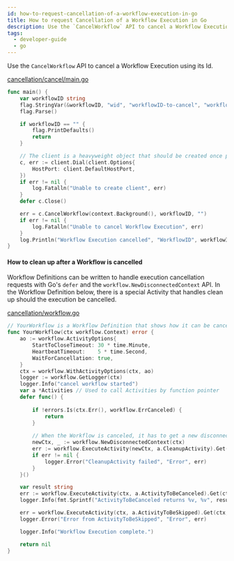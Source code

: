 ```yaml
---
id: how-to-request-cancellation-of-a-workflow-execution-in-go
title: How to request Cancellation of a Workflow Execution in Go
description: Use the `CancelWorkflow` API to cancel a Workflow Execution using its Id.
tags:
  - developer-guide
  - go
---
```


Use the `CancelWorkflow` API to cancel a Workflow Execution using its Id.

<!--SNIPSTART samples-go-cancellation-cancel-workflow-execution-trigger-->
[cancellation/cancel/main.go](https://github.com/temporalio/samples-go/blob/yourapp/cancellation/cancel/main.go)
```go
func main() {
	var workflowID string
	flag.StringVar(&workflowID, "wid", "workflowID-to-cancel", "workflowID of the Workflow Execution to be canceled.")
	flag.Parse()

	if workflowID == "" {
		flag.PrintDefaults()
		return
	}

	// The client is a heavyweight object that should be created once per process.
	c, err := client.Dial(client.Options{
		HostPort: client.DefaultHostPort,
	})
	if err != nil {
		log.Fatalln("Unable to create client", err)
	}
	defer c.Close()

	err = c.CancelWorkflow(context.Background(), workflowID, "")
	if err != nil {
		log.Fatalln("Unable to cancel Workflow Execution", err)
	}
	log.Println("Workflow Execution cancelled", "WorkflowID", workflowID)
}

```
<!--SNIPEND-->

#### How to clean up after a Workflow is cancelled

Workflow Definitions can be written to handle execution cancellation requests with Go's `defer` and the `workflow.NewDisconnectedContext` API.
In the Workflow Definition below, there is a special Activity that handles clean up should the execution be cancelled.

<!--SNIPSTART samples-go-cancellation-workflow-definition-->
[cancellation/workflow.go](https://github.com/temporalio/samples-go/blob/yourapp/cancellation/workflow.go)
```go
// YourWorkflow is a Workflow Definition that shows how it can be canceled.
func YourWorkflow(ctx workflow.Context) error {
	ao := workflow.ActivityOptions{
		StartToCloseTimeout: 30 * time.Minute,
		HeartbeatTimeout:    5 * time.Second,
		WaitForCancellation: true,
	}
	ctx = workflow.WithActivityOptions(ctx, ao)
	logger := workflow.GetLogger(ctx)
	logger.Info("cancel workflow started")
	var a *Activities // Used to call Activities by function pointer
	defer func() {
		
		if !errors.Is(ctx.Err(), workflow.ErrCanceled) {
			return
		}
		
		// When the Workflow is canceled, it has to get a new disconnected context to execute any Activities
		newCtx, _ := workflow.NewDisconnectedContext(ctx)
		err := workflow.ExecuteActivity(newCtx, a.CleanupActivity).Get(ctx, nil)
		if err != nil {
			logger.Error("CleanupActivity failed", "Error", err)
		}
	}()

	var result string
	err := workflow.ExecuteActivity(ctx, a.ActivityToBeCanceled).Get(ctx, &result)
	logger.Info(fmt.Sprintf("ActivityToBeCanceled returns %v, %v", result, err))

	err = workflow.ExecuteActivity(ctx, a.ActivityToBeSkipped).Get(ctx, nil)
	logger.Error("Error from ActivityToBeSkipped", "Error", err)

	logger.Info("Workflow Execution complete.")

	return nil
}
```
<!--SNIPEND-->
